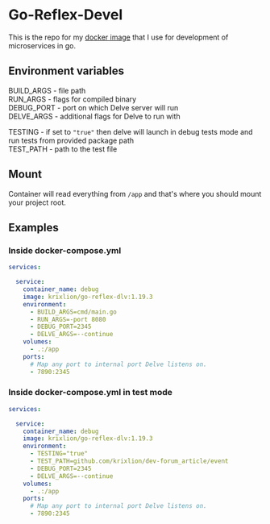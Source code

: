 # Go-Reflex-Devel

This is the repo for my [docker image](https://hub.docker.com/r/krixlion/go-reflex-dlv) that I use for development of microservices in go.

## Environment variables
BUILD_ARGS - file path \
RUN_ARGS - flags for compiled binary \
DEBUG_PORT - port on which Delve server will run \
DELVE_ARGS - additional flags for Delve to run with 

TESTING - if set to `"true"` then delve will launch in debug tests mode and run tests from provided package path \
TEST_PATH - path to the test file

## Mount
Container will read everything from `/app` and that's where you should mount your project root. 

## Examples

### Inside docker-compose.yml 
```docker-compose.yml
services:

  service:
    container_name: debug
    image: krixlion/go-reflex-dlv:1.19.3
    environment:
      - BUILD_ARGS=cmd/main.go
      - RUN_ARGS=-port 8080
      - DEBUG_PORT=2345
      - DELVE_ARGS=--continue
    volumes:
      - .:/app
    ports:
      # Map any port to internal port Delve listens on.
      - 7890:2345
```

### Inside docker-compose.yml in test mode
```docker-compose.yml
services:

  service:
    container_name: debug
    image: krixlion/go-reflex-dlv:1.19.3
    environment:
      - TESTING="true"
      - TEST_PATH=github.com/krixlion/dev-forum_article/event
      - DEBUG_PORT=2345
      - DELVE_ARGS=--continue
    volumes:
      - .:/app
    ports:
      # Map any port to internal port Delve listens on.
      - 7890:2345
```

